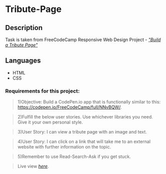 # Tribute-Page

## Description

Task is taken from FreeCodeCamp Responsive Web Design Project - [_"Build a Tribute Page"_](https://www.freecodecamp.org/learn/responsive-web-design/responsive-web-design-projects/build-a-tribute-page)

## Languages

- HTML
- CSS

### Requirements for this project:

> 1)Objective: Build a CodePen.io app that is functionally similar to this: https://codepen.io/FreeCodeCamp/full/NNvBQW/.

> 2)Fulfill the below user stories. Use whichever libraries you need. Give it your own personal style.

> 3)User Story: I can view a tribute page with an image and text.

> 4)User Story: I can click on a link that will take me to an external website with further information on the topic.

> 5)Remember to use Read-Search-Ask if you get stuck.

> Live view [_here_](https://67cgu.csb.app/).
